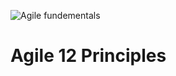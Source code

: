 
![Agile fundementals](../images/Agile-undementals.png "Agile fundementals")
# Agile 12 Principles 

